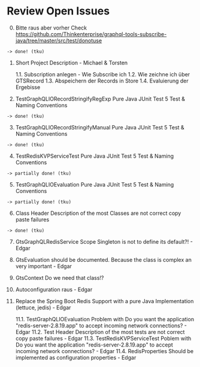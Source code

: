 # Review Open Issues 
0. Bitte raus aber vorher Check
   https://github.com/Thinkenterprise/graphql-tools-subscribe-java/tree/master/src/test/donotuse

```
-> done! (tku)
```

1. Short Project Description - Michael & Torsten 

	1.1. Subscription anlegen - Wie Subscribe ich 
	1.2. Wie zeichne ich über GTSRecord 
	1.3. Abspeichern der Records in Store 
	1.4. Evaluierung der Ergebisse

2. TestGraphQLIORecordStringifyRegExp Pure Java JUnit Test 5 Test & Naming Conventions  

```
-> done! (tku)
```

3. TestGraphQLIORecordStringifyManual Pure Java JUnit Test 5 Test & Naming Conventions  

```
-> done! (tku)
```

4. TestRedisKVPServiceTest Pure Java JUnit Test 5 Test & Naming Conventions 

```
-> partially done! (tku)
```

5. TestGraphQLIOEvaluation Pure Java JUnit Test 5 Test & Naming Conventions 

```
-> partially done! (tku)
```

6. Class Header Description of the most Classes are not correct copy paste failures 

```
-> done! (tku)
```

7. GtsGraphQLRedisService Scope Singleton is not to define its default?! - Edgar 
8. GtsEvaluation should be documented. Because the class is complex an very important - Edgar 
9. GtsContext Do we need that class!? 
10. Autoconfiguration raus  - Edgar 

11. Replace the Spring Boot Redis Support with a pure Java Implementation (lettuce, jedis) - Edgar 

	11.1. TestGraphQLIOEvaluation Problem with Do you want the application "redis-server-2.8.19.app" to accept incoming network connections? - Edgar 
	11.2. Test Header Description of the most tests are not correct copy paste failures - Edgar 
	11.3. TestRedisKVPServiceTest Poblem with Do you want the application "redis-server-2.8.19.app" to accept incoming network connections? - Edgar 
	11.4. RedisProperties Should be implemented as configuration properties - Edgar 
